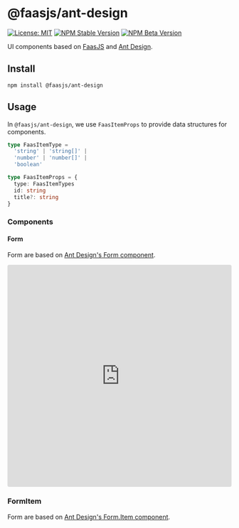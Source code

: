# @faasjs/ant-design

[![License: MIT](https://img.shields.io/npm/l/@faasjs/browser.svg)](https://github.com/faasjs/faasjs/blob/main/packages/faasjs/browser/LICENSE)
[![NPM Stable Version](https://img.shields.io/npm/v/@faasjs/browser/stable.svg)](https://www.npmjs.com/package/@faasjs/browser)
[![NPM Beta Version](https://img.shields.io/npm/v/@faasjs/browser/beta.svg)](https://www.npmjs.com/package/@faasjs/browser)

UI components based on [FaasJS](https://faasjs.com) and [Ant Design](https://ant.design).

## Install

    npm install @faasjs/ant-design

## Usage

In `@faasjs/ant-design`, we use `FaasItemProps` to provide data structures for components.

```ts
type FaasItemType =
  'string' | 'string[]' |
  'number' | 'number[]' |
  'boolean'

type FaasItemProps = {
  type: FaasItemTypes
  id: string
  title?: string
}
```

### Components

#### Form

Form are based on [Ant Design's Form component](https://ant.design/components/form/#Form).

<iframe src="https://codesandbox.io/embed/recursing-lumiere-8wn11?fontsize=14&hidenavigation=1&theme=dark" style="width:100%; height:500px; border:0; border-radius: 4px; overflow:hidden;" title="faasjs-ant-design-form" allow="accelerometer; ambient-light-sensor; camera; encrypted-media; geolocation; gyroscope; hid; microphone; midi; payment; usb; vr; xr-spatial-tracking" sandbox="allow-forms allow-modals allow-popups allow-presentation allow-same-origin allow-scripts"></iframe>

### FormItem

Form are based on [Ant Design's Form.Item component](https://ant.design/components/form/#Form.Item).
